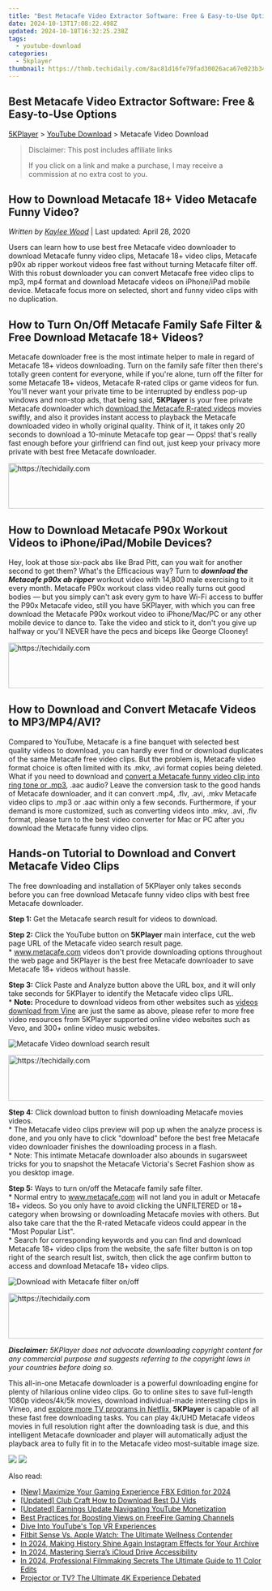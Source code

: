 ```yaml
---
title: "Best Metacafe Video Extractor Software: Free & Easy-to-Use Options"
date: 2024-10-13T17:08:22.498Z
updated: 2024-10-18T16:32:25.238Z
tags:
  - youtube-download
categories:
  - 5kplayer
thumbnail: https://thmb.techidaily.com/8ac81d16fe79fad30026aca67e023b34a8f1d9b49b75551b82236c5ce76daa3d
---
```


## Best Metacafe Video Extractor Software: Free & Easy-to-Use Options

[5KPlayer](https://tools.techidaily.com/5kplayer/products/) \> [YouTube Download](https://tools.techidaily.com/5kplayer/youtube-download/) \> Metacafe Video Download

>  Disclaimer: This post includes affiliate links
>
>  If you click on a link and make a purchase, I may receive a commission at no extra cost to you.
>

## How to Download Metacafe 18+ Video Metacafe Funny Video?

 _Written by [Kaylee Wood](https://www.quora.com/profile/Amanda-Hu-21)_ | Last updated: April 28, 2020 

Users can learn how to use best free Metacafe video downloader to download Metacafe funny video clips, Metacafe 18+ video clips, Metacafe p90x ab ripper workout videos free fast without turning Metacafe filter off. With this robust downloader you can convert Metacafe free video clips to mp3, mp4 format and download Metacafe videos on iPhone/iPad mobile device. Metacafe focus more on selected, short and funny video clips with no duplication.

## How to Turn On/Off Metacafe Family Safe Filter & Free Download Metacafe 18+ Videos?

Metacafe downloader free is the most intimate helper to male in regard of Metacafe 18+ videos downloading. Turn on the family safe filter then there's totally green content for everyone, while if you're alone, turn off the filter for some Metacafe 18+ videos, Metacafe R-rated clips or game videos for fun. You'll never want your private time to be interrupted by endless pop-up windows and non-stop ads, that being said, **5KPlayer** is your free private Metacafe downloader which [download the Metacafe R-rated videos](https://tools.techidaily.com/5kplayer/youtube-download/) movies swiftly, and also it provides instant access to playback the Metacafe downloaded video in wholly original quality. Think of it, it takes only 20 seconds to download a 10-minute Metacafe top gear — Opps! that's really fast enough before your girlfriend can find out, just keep your privacy more private with best free Metacafe downloader.

<!-- affiliate ads begin -->
<a href="https://zebaoaffiliateprogram.pxf.io/c/5597632/2137972/21526" target="_top" id="2137972">
  <img src="//a.impactradius-go.com/display-ad/21526-2137972" border="0" alt="https://techidaily.com" width="728" height="90"/>
</a>
<img height="0" width="0" src="https://zebaoaffiliateprogram.pxf.io/i/5597632/2137972/21526" style="position:absolute;visibility:hidden;" border="0" />
<!-- affiliate ads end -->

## How to Download Metacafe P90x Workout Videos to iPhone/iPad/Mobile Devices?

Hey, look at those six-pack abs like Brad Pitt, can you wait for another second to get them? What's the Efficacious way? Turn to **_download the Metacafe p90x ab ripper_** workout video with 14,800 male exercising to it every month. Metacafe P90x workout class video really turns out good bodies — but you simply can't ask every gym to have Wi-Fi access to buffer the P90x Metacafe video, still you have 5KPlayer, with which you can free download the Metacafe P90x workout video to iPhone/Mac/PC or any other mobile device to dance to. Take the video and stick to it, don't you give up halfway or you'll NEVER have the pecs and biceps like George Clooney!

<!-- affiliate ads begin -->
<a href="https://appsumo.8odi.net/c/5597632/2094428/7443" target="_top" id="2094428">
  <img src="//a.impactradius-go.com/display-ad/7443-2094428" border="0" alt="https://techidaily.com" width="728" height="90"/>
</a>
<img height="0" width="0" src="https://appsumo.8odi.net/i/5597632/2094428/7443" style="position:absolute;visibility:hidden;" border="0" />
<!-- affiliate ads end -->

## How to Download and Convert Metacafe Videos to MP3/MP4/AVI?

Compared to YouTube, Metacafe is a fine banquet with selected best quality videos to download, you can hardly ever find or download duplicates of the same Metacafe free video clips. But the problem is, Metacafe video format choice is often limited with its .mkv, .avi format copies being deleted. What if you need to download and [convert a Metacafe funny video clip into ring tone or .mp3](https://tools.techidaily.com/5kplayer/youtube-download/), .aac audio? Leave the conversion task to the good hands of Metacafe downloader, and it can convert .mp4, .flv, .avi, .mkv Metacafe video clips to .mp3 or .aac within only a few seconds. Furthermore, if your demand is more customized, such as converting videos into .mkv, .avi, .flv format, please turn to the best video converter for Mac or PC after you download the Metacafe funny video clips.

## Hands-on Tutorial to Download and Convert Metacafe Video Clips

The free downloading and installation of 5KPlayer only takes seconds before you can free download Metacafe funny video clips with best free Metacafe downloader.

**Step 1:** Get the Metacafe search result for videos to download.

**Step 2:** Click the YouTube button on **5KPlayer** main interface, cut the web page URL of the Metacafe video search result page.  
 \* www.metacafe.com videos don't provide downloading options throughout the web page and 5KPlayer is the best free Metacafe downloader to save Metacafe 18+ videos without hassle.

**Step 3:** Click Paste and Analyze button above the URL box, and it will only take seconds for 5KPlayer to identify the Metacafe video clips URL.  
 \* **Note:** Procedure to download videos from other websites such as [videos download from Vine](https://tools.techidaily.com/5kplayer/youtube-download/) are just the same as above, please refer to more free video resources from 5KPlayer supported online video websites such as Vevo, and 300+ online video music websites.

![Metacafe Video download search result](https://www.5kplayer.com/youtube-download/img/5k-download-metacafe-video-yxt-050701.jpg) 

<!-- affiliate ads begin -->
<a href="https://appsumo.8odi.net/c/5597632/2043603/7443" target="_top" id="2043603">
  <img src="//a.impactradius-go.com/display-ad/7443-2043603" border="0" alt="https://techidaily.com" width="728" height="90"/>
</a>
<img height="0" width="0" src="https://appsumo.8odi.net/i/5597632/2043603/7443" style="position:absolute;visibility:hidden;" border="0" />
<!-- affiliate ads end -->

**Step 4:** Click download button to finish downloading Metacafe movies videos.  
 \* The Metacafe video clips preview will pop up when the analyze process is done, and you only have to click "download" before the best free Metacafe video downloader finishes the downloading process in a flash.  
 \* Note: This intimate Metacafe downloader also abounds in sugarsweet tricks for you to snapshot the Metacafe Victoria's Secret Fashion show as you desktop image.

**Step 5:**  Ways to turn on/off the Metacafe family safe filter.  
 \* Normal entry to www.metacafe.com will not land you in adult or Metacafe 18+ videos. So you only have to avoid clicking the UNFILTERED or 18+ category when browsing or downloading Metacafe movies with others. But also take care that the the R-rated Metacafe videos could appear in the "Most Popular List".  
 \* Search for corresponding keywords and you can find and download Metacafe 18+ video clips from the website, the safe filter button is on top right of the search result list, switch, then click the age confirm button to access and download Metacafe 18+ video clips.

![Download with Metacafe filter on/off](https://www.5kplayer.com/youtube-download/img/5k-download-metacafe-video-yxt-050702.jpg) 

<!-- affiliate ads begin -->
<a href="https://ephamedtechinc.pxf.io/c/5597632/2130533/26400" target="_top" id="2130533">
  <img src="//a.impactradius-go.com/display-ad/26400-2130533" border="0" alt="https://techidaily.com" width="728" height="90"/>
</a>
<img height="0" width="0" src="https://ephamedtechinc.pxf.io/i/5597632/2130533/26400" style="position:absolute;visibility:hidden;" border="0" />
<!-- affiliate ads end -->

_**Disclaimer:** 5KPlayer does not advocate downloading copyright content for any commercial purpose and suggests referring to the copyright laws in your countries before doing so._

This all-in-one Metacafe downloader is a powerful downloading engine for plenty of hilarious online video clips. Go to online sites to save full-length 1080p videos/4k/5k movies, download individual-made interesting clips in Vimeo, and [explore more TV programs in Netflix](https://tools.techidaily.com/5kplayer/airplay/), **5KPlayer** is capable of all these fast free downloading tasks. You can play 4k/UHD Metacafe videos movies in full resolution right after the downloading task is due, and this intelligent Metacafe downloader and player will automatically adjust the playback area to fully fit in to the Metacafe video most-suitable image size.

[![](https://www.5kplayer.com/youtube-download/../button/freedownwhitewin.png)](https://tools.techidaily.com/5kplayer/products/) [![](https://www.5kplayer.com/youtube-download/../button/freedownbackmac.png)](https://tools.techidaily.com/5kplayer/products/)

<ins class="adsbygoogle"
     style="display:block"
     data-ad-format="autorelaxed"
     data-ad-client="ca-pub-7571918770474297"
     data-ad-slot="1223367746"></ins>

<ins class="adsbygoogle"
     style="display:block"
     data-ad-client="ca-pub-7571918770474297"
     data-ad-slot="8358498916"
     data-ad-format="auto"
     data-full-width-responsive="true"></ins>

<span class="atpl-alsoreadstyle">Also read:</span>
<div><ul>
<li><a href="https://digital-screen-recording.techidaily.com/new-maximize-your-gaming-experience-fbx-edition-for-2024/"><u>[New] Maximize Your Gaming Experience FBX Edition for 2024</u></a></li>
<li><a href="https://youtube-video-recordings.techidaily.com/updated-club-craft-how-to-download-best-dj-vids/"><u>[Updated] Club Craft How to Download Best DJ Vids</u></a></li>
<li><a href="https://youtube-video-recordings.techidaily.com/updated-earnings-update-navigating-youtube-monetization/"><u>[Updated] Earnings Update Navigating YouTube Monetization</u></a></li>
<li><a href="https://youtube-video-recordings.techidaily.com/best-practices-for-boosting-views-on-freefire-gaming-channels/"><u>Best Practices for Boosting Views on FreeFire Gaming Channels</u></a></li>
<li><a href="https://youtube-video-recordings.techidaily.com/dive-into-youtubes-top-vr-experiences/"><u>Dive Into YouTube's Top VR Experiences</u></a></li>
<li><a href="https://buynow-marvelous.techidaily.com/fitbit-sense-vs-apple-watch-the-ultimate-wellness-contender/"><u>Fitbit Sense Vs. Apple Watch: The Ultimate Wellness Contender</u></a></li>
<li><a href="https://instagram-video-files.techidaily.com/in-2024-making-history-shine-again-instagram-effects-for-your-archive/"><u>In 2024, Making History Shine Again Instagram Effects for Your Archive</u></a></li>
<li><a href="https://extra-skills.techidaily.com/in-2024-mastering-sierras-icloud-drive-accessibility/"><u>In 2024, Mastering Sierra’s iCloud Drive Accessibility</u></a></li>
<li><a href="https://extra-skills.techidaily.com/in-2024-professional-filmmaking-secrets-the-ultimate-guide-to-11-color-edits/"><u>In 2024, Professional Filmmaking Secrets The Ultimate Guide to 11 Color Edits</u></a></li>
<li><a href="https://extra-lessons.techidaily.com/projector-or-tv-the-ultimate-4k-experience-debated/"><u>Projector or TV? The Ultimate 4K Experience Debated</u></a></li>
</ul></div>

